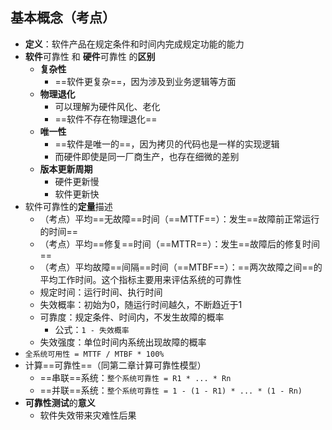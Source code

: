 ## 基本概念（考点）

- **定义**：软件产品在规定条件和时间内完成规定功能的能力
- **软件**可靠性 和 **硬件**可靠性 的**区别**
  - **复杂性**
    - ==软件更复杂==，因为涉及到业务逻辑等方面
  - **物理退化**
    - 可以理解为硬件风化、老化
    - ==软件不存在物理退化==
  - **唯一性**
    - ==软件是唯一的==，因为拷贝的代码也是一样的实现逻辑
    - 而硬件即使是同一厂商生产，也存在细微的差别
  - **版本更新周期**
    - 硬件更新慢
    - 软件更新快
- 软件可靠性的**定量**描述
  - （考点）平均==无故障==时间（==MTTF==）：发生==故障前正常运行的时间==
  - （考点）平均==修复==时间（==MTTR==）：发生==故障后的修复时间==
  - （考点）平均故障==间隔==时间（==MTBF==）：==两次故障之间==的平均工作时间。这个指标主要用来评估系统的可靠性
  - 规定时间：运行时间、执行时间
  - 失效概率：初始为0，随运行时间越久，不断趋近于1
  - 可靠度：规定条件、时间内，不发生故障的概率
    - 公式：`1 - 失效概率`
  - 失效强度：单位时间内系统出现故障的概率
- `全系统可用性 = MTTF / MTBF * 100%`
- 计算==可靠性==（同第二章计算可靠性模型）
  - ==串联==系统：`整个系统可靠性 = R1 * ... * Rn`
  - ==并联==系统：`整个系统可靠性 = 1 - (1 - R1) * ... * (1 - Rn)`
- **可靠性测试**的**意义**
  - 软件失效带来灾难性后果